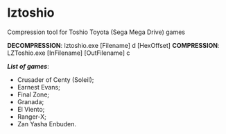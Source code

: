 # lztoshio
Compression tool for Toshio Toyota (Sega Mega Drive) games

**DECOMPRESSION**: lztoshio.exe [Filename] d [HexOffset]
**COMPRESSION**: LZToshio.exe [InFilename] [OutFilename] c

***List of games***:
 - Crusader of Centy (Soleil);
 - Earnest Evans;
 - Final Zone;
 - Granada;
 - El Viento;
 - Ranger-X;
 - Zan Yasha Enbuden.
